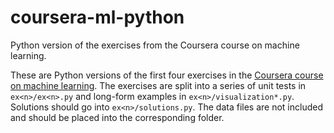 # coursera-ml-python
Python version of the exercises from the Coursera course on machine learning.

These are Python versions of the first four exercises in the  [Coursera course on machine learning](https://www.coursera.org/learn/machine-learning/home/welcome). The exercises are split into a series of unit tests in `ex<n>/ex<n>.py` and long-form examples in `ex<n>/visualization*.py`. Solutions should go into `ex<n>/solutions.py`. The data files are not included and should be placed into the corresponding folder.
